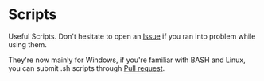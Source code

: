 # Scripts
Useful Scripts. Don't hesitate to open an [Issue](https://github.com/Ayx03/Scripts/issues) if you ran into problem while using them.

They're now mainly for Windows, if you're familiar with BASH and Linux, you can submit .sh scripts through [Pull request](https://github.com/Ayx03/Scripts/pulls).
